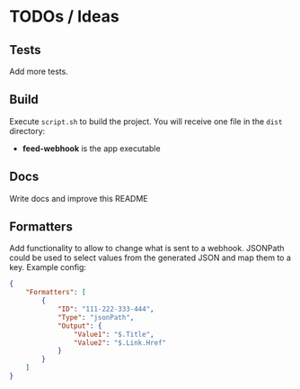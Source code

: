 # TODOs / Ideas
## Tests
Add more tests.
## Build
Execute `script.sh` to build the project. You will receive one file in the `dist` directory:
* **feed-webhook** is the app executable
## Docs
Write docs and improve this README
## Formatters
Add functionality to allow to change what is sent to a webhook. JSONPath 
could be used to select values from the generated JSON and map them to 
a key. Example config:
```json
{
    "Formatters": [
        {
            "ID": "111-222-333-444",
            "Type": "jsonPath",
            "Output": {
                "Value1": "$.Title",
                "Value2": "$.Link.Href"
            }
        }
    ]
} 
```
